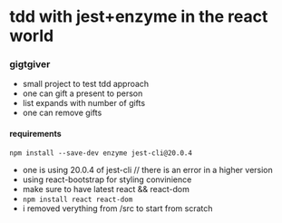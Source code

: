 # tdd with jest+enzyme in the react world

### gigtgiver
- small project to test tdd approach
- one can gift a present to person
- list expands with number of gifts
- one can remove gifts

#### requirements
```npm install --save-dev enzyme jest-cli@20.0.4```
- one is using 20.0.4 of jest-cli // there is an error in a higher version
- using react-bootstrap for styling convinience
- make sure to have latest react && react-dom
- ```npm install react react-dom```
- i removed verything from /src to start from scratch